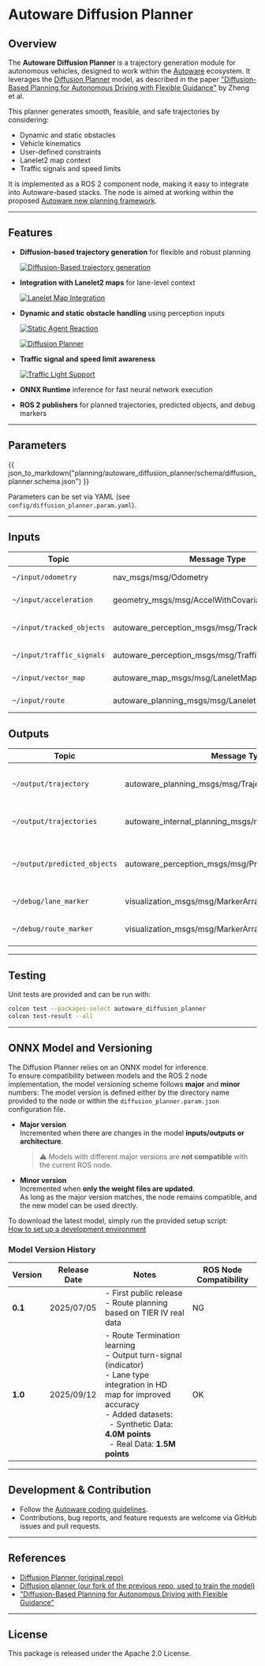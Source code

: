 # Autoware Diffusion Planner

## Overview

The **Autoware Diffusion Planner** is a trajectory generation module for autonomous vehicles, designed to work within the [Autoware](https://autoware.org/) ecosystem. It leverages the [Diffusion Planner](https://github.com/ZhengYinan-AIR/Diffusion-Planner) model, as described in the paper ["Diffusion-Based Planning for Autonomous Driving with Flexible Guidance"](https://arxiv.org/abs/2501.15564) by Zheng et al. <!-- cSpell:ignore Zheng -->

This planner generates smooth, feasible, and safe trajectories by considering:

- Dynamic and static obstacles
- Vehicle kinematics
- User-defined constraints
- Lanelet2 map context
- Traffic signals and speed limits

It is implemented as a ROS 2 component node, making it easy to integrate into Autoware-based stacks. The node is aimed at working within the proposed [Autoware new planning framework](https://github.com/tier4/new_planning_framework).

---

## Features

- **Diffusion-based trajectory generation** for flexible and robust planning

  [![Diffusion-Based trajectory generation](media/diffusion_planner.gif)](media/diffusion_planner.gif)

- **Integration with Lanelet2 maps** for lane-level context

  [![Lanelet Map Integration](media/lanelet_map_integration.png)](media/lanelet_map_integration.png)

- **Dynamic and static obstacle handling** using perception inputs

  [![Static Agent Reaction](media/diffusion_planner_reacts_to_bus.gif)](media/diffusion_planner_reacts_to_bus.gif)

  [![Diffusion Planner](media/reaction_to_other_agents.gif)](media/reaction_to_other_agents.gif)

- **Traffic signal and speed limit awareness**

  [![Traffic Light Support](media/traffic_light_support.gif)](media/traffic_light_support.gif)

- **ONNX Runtime** inference for fast neural network execution
- **ROS 2 publishers** for planned trajectories, predicted objects, and debug markers

---

## Parameters

{{ json_to_markdown("planning/autoware_diffusion_planner/schema/diffusion_planner.schema.json") }}

Parameters can be set via YAML (see `config/diffusion_planner.param.yaml`).

---

## Inputs

| Topic                     | Message Type                                        | Description              |
| ------------------------- | --------------------------------------------------- | ------------------------ |
| `~/input/odometry`        | nav_msgs/msg/Odometry                               | Ego vehicle odometry     |
| `~/input/acceleration`    | geometry_msgs/msg/AccelWithCovarianceStamped        | Ego acceleration         |
| `~/input/tracked_objects` | autoware_perception_msgs/msg/TrackedObjects         | Detected dynamic objects |
| `~/input/traffic_signals` | autoware_perception_msgs/msg/TrafficLightGroupArray | Traffic light states     |
| `~/input/vector_map`      | autoware_map_msgs/msg/LaneletMapBin                 | Lanelet2 map             |
| `~/input/route`           | autoware_planning_msgs/msg/LaneletRoute             | Route information        |

## Outputs

| Topic                        | Message Type                                              | Description                                |
| ---------------------------- | --------------------------------------------------------- | ------------------------------------------ |
| `~/output/trajectory`        | autoware_planning_msgs/msg/Trajectory                     | Planned trajectory for the ego vehicle     |
| `~/output/trajectories`      | autoware_internal_planning_msgs/msg/CandidateTrajectories | Multiple candidate trajectories            |
| `~/output/predicted_objects` | autoware_perception_msgs/msg/PredictedObjects             | Predicted future states of dynamic objects |
| `~/debug/lane_marker`        | visualization_msgs/msg/MarkerArray                        | Lane debug markers                         |
| `~/debug/route_marker`       | visualization_msgs/msg/MarkerArray                        | Route debug markers                        |

---

## Testing

Unit tests are provided and can be run with:

```bash
colcon test --packages-select autoware_diffusion_planner
colcon test-result --all
```

---

## ONNX Model and Versioning

The Diffusion Planner relies on an ONNX model for inference.  
To ensure compatibility between models and the ROS 2 node implementation, the model versioning scheme follows **major** and **minor** numbers:
The model version is defined either by the directory name provided to the node or within the `diffusion_planner.param.json` configuration file.

- **Major version**  
  Incremented when there are changes in the model **inputs/outputs or architecture**.  
  > ⚠️ Models with different major versions are **not compatible** with the current ROS node.  

- **Minor version**  
  Incremented when **only the weight files are updated**.  
  As long as the major version matches, the node remains compatible, and the new model can be used directly.

To download the latest model, simply run the provided setup script:  
[How to set up a development environment](https://autowarefoundation.github.io/autoware-documentation/main/installation/autoware/source-installation/#how-to-set-up-a-development-environment)


### Model Version History

| Version | Release Date | Notes                                                                                                                                                                                                                                          | ROS Node Compatibility |
| ------- | ------------ | ---------------------------------------------------------------------------------------------------------------------------------------------------------------------------------------------------------------------------------------------- | ---------------------- |
| **0.1** | 2025/07/05   | - First public release<br>- Route planning based on TIER IV real data                                                                                                                                                                          | NG                     |
| **1.0** | 2025/09/12   | - Route Termination learning<br>- Output turn-signal (indicator) <br>- Lane type integration in HD map for improved accuracy<br>- Added datasets:<br>&nbsp;&nbsp;- Synthetic Data: **4.0M points**<br>&nbsp;&nbsp;- Real Data: **1.5M points** | OK                     |

---

## Development & Contribution

- Follow the [Autoware coding guidelines](https://autowarefoundation.github.io/autoware-documentation/main/contributing/).
- Contributions, bug reports, and feature requests are welcome via GitHub issues and pull requests.

---

## References

- [Diffusion Planner (original repo)](https://github.com/ZhengYinan-AIR/Diffusion-Planner)
- [Diffusion planner (our fork of the previous repo, used to train the model)](https://github.com/tier4/Diffusion-Planner)
- ["Diffusion-Based Planning for Autonomous Driving with Flexible Guidance"](https://arxiv.org/abs/2309.00615)

---

## License

This package is released under the Apache 2.0 License.
